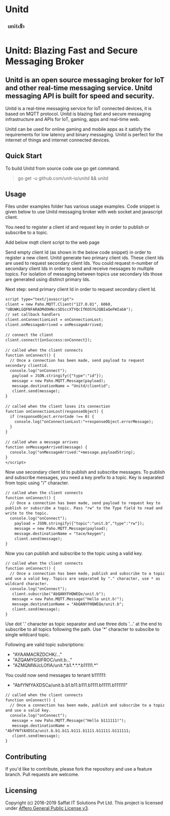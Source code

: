 # Unitd

<p align="left">
  <img src="unitdb.png" width="70" alt="Unitd" title="Unitd: Blazing Fast and Secure Messaging Broker"> 
</p>

# Unitd: Blazing Fast and Secure Messaging Broker

## Unitd is an open source messaging broker for IoT and other real-time messaging service. Unitd messaging API is built for speed and security.

Unitd is a real-time messaging service for IoT connected devices, it is based on MQTT protocol. Unitd is blazing fast and secure messaging infrastructure and APIs for IoT, gaming, apps and real-time web.

Unitd can be used for online gaming and mobile apps as it satisfy the requirements for low latency and binary messaging. Unitd is perfect for the internet of things and internet connected devices.

## Quick Start
To build Unitd from source code use go get command.

> go get -u github.com/unit-io/unitd && unitd

## Usage

Files under examples folder has various usage examples. Code snippet is given below to use Unitd messaging broker with web socket and javascript client.

You need to register a client id and request key in order to publish or subscribe to a topic.

Add below mqtt client script to the web page

>  <script src="https://cdnjs.cloudflare.com/ajax/libs/paho-mqtt/1.0.1/mqttws31.js" type="text/javascript"></script>

Send empty client Id (as shown in the below code snippet) in order to register a new client. Unitd generate two primary client ids. These client Ids are used to request secondary client Ids. You could request n-number of secondary client Ids in order to send and receive messages to multiple topics. For isolation of messaging between topics use secondary Ids those are generated using distinct primary Ids. 

> <script type="text/javascript">client = new Paho.MQTT.Client("127.0.01", 6060, "");</script>

Next step: send primary client Id in order to request secondary client Id.

```
script type="text/javascript">
client = new Paho.MQTT.Client("127.0.01", 6060, "UBUWKLGQFNFARADMdOHNccSDSccXTYQcIfKOSYGJQBIaQeFWIabA");
// set callback handlers
client.onConnectionLost = onConnectionLost;
client.onMessageArrived = onMessageArrived;

// connect the client
client.connect({onSuccess:onConnect});

// called when the client connects
function onConnect() {
  // Once a connection has been made, send payload to request secondary clientid.
  console.log("onConnect");
   payload = JSON.stringify({"type":"id"});
   message = new Paho.MQTT.Message(payload);
   message.destinationName = "Unitd/clientid";
   client.send(message);
}

// called when the client loses its connection
function onConnectionLost(responseObject) {
  if (responseObject.errorCode !== 0) {
    console.log("onConnectionLost:"+responseObject.errorMessage);
  }
}

// called when a message arrives
function onMessageArrived(message) {
  console.log("onMessageArrived:"+message.payloadString);
}
</script>
```

Now use secondary client Id to publish and subscribe messages. To publish and subscribe messages, you need a key prefix to a topic. Key is separated from topic using "/" character.

```
// called when the client connects
function onConnect() {
  // Once a connection has been made, send payload to request key to publish or subscribe a topic. Pass "rw" to the Type field to read and write to the topic.
  console.log("onConnect");
    payload = JSON.stringify({"topic":"unit.b","type":"rw"});
    message = new Paho.MQTT.Message(payload);
    message.destinationName = "tace/keygen";
    client.send(message);
}
```

Now you can publish and subscribe to the topic using a valid key.
```
// called when the client connects
function onConnect() {
  // Once a connection has been made, publish and subscribe to a topic and use a valid key. Topics are separated by "." character, use * as wildcard character.
  console.log("onConnect");
   client.subscribe("AbQANYFHQWEQe/unit.b");
   message = new Paho.MQTT.Message("Hello unit.b!");
   message.destinationName = "AbQANYFHQWEQe/unit.b";
   client.send(message);
}
```

Use dot '.' character as topic separator and use three dots '...' at the end to subscribe to all topics following the path. Use '*' character to subscibe to single wildcard topic.

Following are valid topic subsriptions:
- "AYAAMACRZDCHK/..."
- "AZQAMYGSIFROC/unit.b..."
- "AZMQMWJcLOfIA/unit.&ast;.b1.&ast;.&ast;.&ast;.b11111.&ast;"

You could now send messages to tenant b111111:
- "AbfYNfYAXDSCa/unit.b.b1.b11.b111.b1111.b11111.b111111"
```
// called when the client connects
function onConnect() {
  // Once a connection has been made, publish and subscribe to a topic and use a valid key.
  console.log("onConnect");
   message = new Paho.MQTT.Message("Hello b111111!");
   message.destinationName = "AbfYNfYAXDSCa/unit.b.b1.b11.b111.b1111.b11111.b111111;
   client.send(message);
}
```

## Contributing
If you'd like to contribute, please fork the repository and use a feature branch. Pull requests are welcome.

## Licensing
Copyright (c) 2016-2019 Saffat IT Solutions Pvt Ltd. This project is licensed under [Affero General Public License v3](https://github.com/unit-io/unitd/blob/master/LICENSE).
